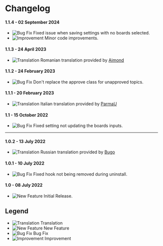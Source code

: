 # Changelog

#### 1.1.4 - 02 September 2024
- ![Bug Fix](https://smftricks.com/assets/changelog/bug--minus.png) Fixed issue when saving settings with no boards selected.
- ![Improvement](https://smftricks.com/assets/changelog/tag--pencil.png) Minor code improvements.

#### 1.1.3 - 24 April 2023
- ![Translation](https://smftricks.com/assets/changelog/language.png) Romanian translation provided by [Aimond](https://www.simplemachines.org/community/index.php?action=profile;u=654752)

#### 1.1.2 - 24 February 2023
- ![Bug Fix](https://smftricks.com/assets/changelog/bug--minus.png) Don't replace the approve class for unapproved topics.

#### 1.1.1 - 20 February 2023
- ![Translation](https://smftricks.com/assets/changelog/language.png) Italian translation provided by [ParmaU](https://github.com/ParmaU)

#### 1.1 - 15 October 2022
- ![Bug Fix](https://smftricks.com/assets/changelog/bug--minus.png) Fixed setting not updating the boards inputs.
---
#### 1.0.2 - 13 July 2022
- ![Translation](https://smftricks.com/assets/changelog/language.png) Russian translation provided by [Bugo](https://www.simplemachines.org/community/index.php?action=profile;u=229017)

#### 1.0.1 - 10 July 2022
- ![Bug Fix](https://smftricks.com/assets/changelog/bug--minus.png) Fixed hook not being removed during uninstall.

#### 1.0 - 08 July 2022
- ![New Feature](https://smftricks.com/assets/changelog/tag--plus.png) Initial Release.

## Legend
- ![Translation](https://smftricks.com/assets/changelog/language.png) Translation
- ![New Feature](https://smftricks.com/assets/changelog/tag--plus.png) New Feature
- ![Bug Fix](https://smftricks.com/assets/changelog/bug--minus.png) Bug Fix
- ![Improvement](https://smftricks.com/assets/changelog/tag--pencil.png) Improvement